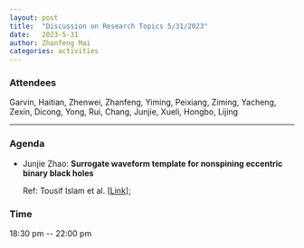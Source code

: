 ```yaml
---
layout: post
title:  "Discussion on Research Topics 5/31/2023"
date:   2023-5-31
author: Zhanfeng Mai
categories: activities
---
```



### Attendees

Garvin, Haitian, Zhenwei, Zhanfeng, Yiming, Peixiang, Ziming, Yacheng, Zexin, Dicong, Yong, Rui, Chang, Junjie, Xueli, Hongbo, Lijing

---

### Agenda


- Junjie Zhao: **Surrogate waveform template for nonspining eccentric binary black holes**

  Ref: Tousif Islam et al. [[Link](https://journals.aps.org/prd/abstract/10.1103/PhysRevD.103.064022)]; 
      
     
       
  
       
  
       

          
### Time

18:30 pm -- 22:00 pm
